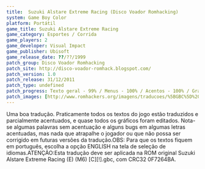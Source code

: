 ```yaml
---
title:  Suzuki Alstare Extreme Racing (Disco Voador Romhacking)
system: Game Boy Color
platform: Portátil
game_title: Suzuki Alstare Extreme Racing
game_category: Esportes / Corrida
game_players: 2
game_developer: Visual Impact
game_publisher: Ubisoft
game_release_date: ??/??/1999
patch_group: Disco Voador Romhacking
patch_site: http://disco-voador-romhack.blogspot.com/
patch_version: 1.0
patch_release: 31/12/2011
patch_type: undefined
patch_progress: Texto geral - 99% / Menus - 100% / Acentos - 100% / Gráficos - 100% / Revisão - 50%
patch_images: [http://www.romhackers.org/imagens/traducoes/%5BGBC%5D%20Suzuki%20Alstare%20Extreme%20Racing%20-%20Disco%20Voador%20Romhacking%20-%201.png,http://www.romhackers.org/imagens/traducoes/%5BGBC%5D%20Suzuki%20Alstare%20Extreme%20Racing%20-%20Disco%20Voador%20Romhacking%20-%202.png,http://www.romhackers.org/imagens/traducoes/%5BGBC%5D%20Suzuki%20Alstare%20Extreme%20Racing%20-%20Disco%20Voador%20Romhacking%20-%203.png]
---
```

Uma boa tradução. Praticamente todos os textos do jogo estão traduzidos e parcialmente acentuados, e quase todos os gráficos foram editados. Nota-se algumas palavras sem acentuação e alguns bugs em algumas letras acentuadas, mas nada que atrapalhe o jogador ou que não possa ser corrigido em futuras versões da tradução.OBS: Para que os textos fiquem em português, escolha a opção ENGLISH na tela de seleção de idiomas.ATENÇÃO:Esta tradução deve ser aplicada na ROM original Suzuki Alstare Extreme Racing (E) (M6) [C][!].gbc, com CRC32 0F7264BA.